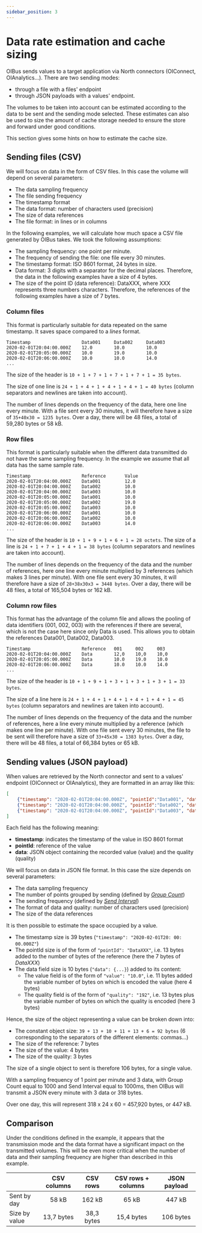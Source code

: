 ```yaml
---
sidebar_position: 3
---
```


# Data rate estimation and cache sizing
OIBus sends values to a target application via North connectors (OIConnect, OIAnalytics...). There are two sending 
modes: 
- through a file with a files' endpoint
- through JSON payloads with a values' endpoint. 
 
The volumes to be taken into account can be estimated according to the data to be sent and the sending mode selected. 
These estimates can also be used to size the amount of cache storage needed to ensure the store and forward under
good conditions.

This section gives some hints on how to estimate the cache size.

## Sending files (CSV)
We will focus on data in the form of CSV files. In this case the volume will depend on several parameters:
- The data sampling frequency
- The file sending frequency
- The timestamp format
- The data format: number of characters used (precision)
- The size of data references
- The file format: in lines or in columns

In the following examples, we will calculate how much space a CSV file generated by OIBus takes. 
We took the following assumptions:
- The sampling frequency: one point per minute.
- The frequency of sending the file: one file every 30 minutes.
- The timestamp format: ISO 8601 format, 24 bytes in size.
- Data format: 3 digits with a separator for the decimal places. Therefore, the data in the following examples have a 
size of 4 bytes.
- The size of the point ID (data reference): DataXXX, where XXX represents three numbers characters. Therefore, the 
references of the following examples have a size of 7 bytes.

### Column files
This format is particularly suitable for data repeated on the same timestamp. It saves space compared to a _lines_ 
format.

````csv 
Timestamp	                Data001	    Data002	    Data003
2020-02-01T20:04:00.000Z	12.0	    10.0	    10.0
2020-02-01T20:05:00.000Z	10.0	    19.0	    10.0
2020-02-01T20:06:00.000Z	10.0	    10.0	    14.0
...
````

The size of the header is `10 + 1 + 7 + 1 + 7 + 1 + 7 + 1 = 35 bytes`. 

The size of one line is `24 + 1 + 4 + 1 + 4 + 1 + 4 + 1 = 40 bytes` (column separators and newlines are taken into
account).

The number of lines depends on the frequency of the data, here one line every minute. With a file sent every 30 minutes,
it will therefore have a size of `35+40x30 = 1235 bytes`. Over a day, there will be 48 files, a total of 59,280 bytes
or 58 kB.

### Row files
This format is particularly suitable when the different data transmitted do not have the same sampling frequency. In 
the example we assume that all data has the same sample rate.

````csv
Timestamp	                Reference	    Value
2020-02-01T20:04:00.000Z	Data001	        12.0
2020-02-01T20:04:00.000Z	Data002	        10.0
2020-02-01T20:04:00.000Z	Data003	        10.0
2020-02-01T20:05:00.000Z	Data001	        10.0
2020-02-01T20:05:00.000Z	Data002	        19.0
2020-02-01T20:05:00.000Z	Data003	        10.0
2020-02-01T20:06:00.000Z	Data001	        10.0
2020-02-01T20:06:00.000Z	Data002	        10.0
2020-02-01T20:06:00.000Z	Data003	        14.0
...
````

The size of the header is `10 + 1 + 9 + 1 + 6 + 1 = 28 octets`.
The size of a line is `24 + 1 + 7 + 1 + 4 + 1 = 38 bytes` (column separators and newlines are taken into account).

The number of lines depends on the frequency of the data and the number of references, here one line every minute 
multiplied by 3 references (which makes 3 lines per minute). With one file sent every 30 minutes, it will therefore have
a size of `28+38x30x3 = 3448 bytes`. Over a day, there will be 48 files, a total of 165,504 bytes or 162 kB.

### Column row files
This format has the advantage of the column file and allows the pooling of data identifiers (001, 002, 003) with the 
references if there are several, which is not the case here since only Data is used. This allows you to obtain the 
references Data001, Data002, Data003.

````csv 
Timestamp	                Reference	001	    002	    003
2020-02-01T20:04:00.000Z	Data	    12,0	10,0	10,0
2020-02-01T20:05:00.000Z	Data	    10.0	19.0	10.0
2020-02-01T20:06:00.000Z	Data	    10.0	10.0	14.0
...
````

The size of the header is `10 + 1 + 9 + 1 + 3 + 1 + 3 + 1 + 3 + 1 = 33 bytes`.

The size of a line here is `24 + 1 + 4 + 1 + 4 + 1 + 4 + 1 + 4 + 1 = 45 bytes` (column separators and newlines are taken
into account).

The number of lines depends on the frequency of the data and the number of references, here a line every minute 
multiplied by a reference (which makes one line per minute). With one file sent every 30 minutes, the file to be sent 
will therefore have a size of `33+45x30 = 1383 bytes`. Over a day, there will be 48 files, a total of 66,384 bytes or
65 kB.

## Sending values (JSON payload)
When values are retrieved by the North connector and sent to a values' endpoint (OIConnect or OIAnalytics), they are 
formatted in an array like this:

````json 
[
    {"timestamp": "2020-02-01T20:04:00.000Z", "pointId":"Data001", "data": {"value": "12.0", "quality": "192"}},
    {"timestamp": "2020-02-01T20:04:00.000Z", "pointId":"Data002", "data": {"value": "10.0", "quality": "192"}}, 
    {"timestamp": "2020-02-01T20:04:00.000Z", "pointId":"Data003", "data": {"value": "10.0", "quality": "192"}}
]
````

Each field has the following meaning:
- **timestamp**: indicates the timestamp of the value in ISO 8601 format
- **pointId**: reference of the value
- **data**: JSON object containing the recorded value (value) and the quality (quality)

We will focus on data in JSON file format. In this case the size depends on several parameters:
- The data sampling frequency
- The number of points grouped by sending (defined by [_Group Count_](../north-connectors/common-settings#caching))
- The sending frequency (defined by [_Send Interval_](../north-connectors/common-settings#caching))
- The format of data and quality: number of characters used (precision)
- The size of the data references

It is then possible to estimate the space occupied by a value.
- The timestamp size is 39 bytes (`"timestamp": "2020-02-01T20: 00: 00.000Z"`)
- The pointId size is of the form of `"pointId": "DataXXX"`, i.e. 13 bytes added to the number of bytes of the 
reference (here the 7 bytes of _DataXXX_)
- The data field size is 10 bytes (`"data": {...}`) added to its content:
  - The value field is of the form of `"value": "10.0"`, i.e. 11 bytes added the variable number of bytes on 
which is encoded the value (here 4 bytes)
  - The quality field is of the form of `"quality": "192"`, i.e. 13 bytes plus the variable number of bytes on which 
the quality is encoded (here 3 bytes)

Hence, the size of the object representing a value can be broken down into:
- The constant object size: `39 + 13 + 10 + 11 + 13 + 6 = 92 bytes` (6 corresponding to the separators of the different 
elements: commas...)
- The size of the reference: 7 bytes
- The size of the value: 4 bytes
- The size of the quality: 3 bytes

The size of a single object to sent is therefore 106 bytes, for a single value.

With a sampling frequency of 1 point per minute and 3 data, with Group Count equal to 1000 and Send Interval equal to 
1000ms, then OIBus will transmit a JSON every minute with 3 data or 318 bytes. 

Over one day, this will represent 318 x 24 x 60 = 457,920 bytes, or 447 kB.

## Comparison
Under the conditions defined in the example, it appears that the transmission mode and the data format have a 
significant impact on the transmitted volumes. This will be even more critical when the number of data and 
their sampling frequency are higher than described in this example.

|               |  CSV columns  |   CSV rows   |  CSV rows + columns  |  JSON payload  | 
|---------------|:-------------:|:------------:|:--------------------:|:--------------:|
| Sent by day   |     58 kB     |    162 kB    |        65 kB         |     447 kB     |
| Size by value |  13,7 bytes   |  38,3 bytes  |      15,4 bytes      |   106 bytes    |
